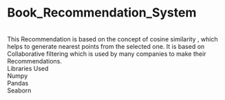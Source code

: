 # Book_Recommendation_System

<br>
This Recommendation is based on the concept of cosine similarity , which helps to generate nearest points from the selected one.
It is based on Collaborative filtering which is used by many companies to make their Recommendations.

<br>
Libraries Used
<br>
Numpy
<br>
Pandas
<br>
Seaborn
